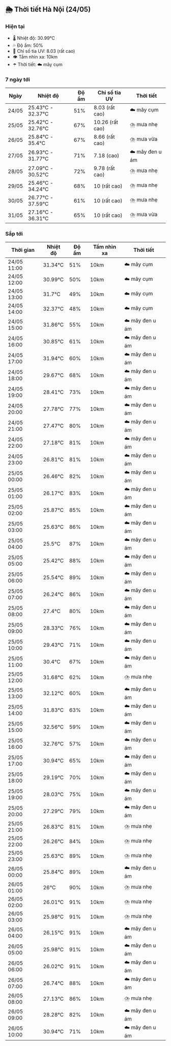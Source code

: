 ## 🌦️ Thời tiết Hà Nội (24/05)

### Hiện tại

- 🌡️ Nhiệt độ: 30.99℃
- 💦 Độ ẩm: 50%
- 🌟 Chỉ số tia UV: 8.03 (rất cao)
- 👁️ Tầm nhìn xa: 10km
- ☂️ Thời tiết: ☁️ mây cụm

### 7 ngày tới

| Ngày | Nhiệt độ | Độ ẩm | Chỉ số tia UV | Thời tiết |
| --- | --- | --- | --- | --- |
| 24/05 | 25.43℃ - 32.37℃ | 51% | 8.03 (rất cao) | ☁️ mây cụm |
| 25/05 | 25.42℃ - 32.76℃ | 67% | 10.26 (rất cao) | ⛈️ mưa nhẹ |
| 26/05 | 25.84℃ - 35.4℃ | 67% | 8.66 (rất cao) | ⛈️ mưa vừa |
| 27/05 | 26.93℃ - 31.77℃ | 71% | 7.18 (cao) | ☁️ mây đen u ám |
| 28/05 | 27.09℃ - 30.52℃ | 72% | 9.78 (rất cao) | ⛈️ mưa nhẹ |
| 29/05 | 25.46℃ - 34.24℃ | 68% | 10 (rất cao) | ⛈️ mưa nhẹ |
| 30/05 | 26.77℃ - 37.59℃ | 61% | 10 (rất cao) | ⛈️ mưa nhẹ |
| 31/05 | 27.16℃ - 36.31℃ | 65% | 10 (rất cao) | ⛈️ mưa vừa |

### Sắp tới

| Thời gian | Nhiệt độ | Độ ẩm | Tầm nhìn xa | Thời tiết |
| --- | --- | --- | --- | --- |
| 24/05 11:00 | 31.34℃ | 51% | 10km | ☁️ mây cụm |
| 24/05 12:00 | 30.99℃ | 50% | 10km | ☁️ mây cụm |
| 24/05 13:00 | 31.7℃ | 49% | 10km | ☁️ mây cụm |
| 24/05 14:00 | 32.37℃ | 48% | 10km | ☁️ mây cụm |
| 24/05 15:00 | 31.86℃ | 55% | 10km | ☁️ mây đen u ám |
| 24/05 16:00 | 30.85℃ | 61% | 10km | ☁️ mây đen u ám |
| 24/05 17:00 | 31.94℃ | 60% | 10km | ☁️ mây đen u ám |
| 24/05 18:00 | 29.67℃ | 68% | 10km | ☁️ mây đen u ám |
| 24/05 19:00 | 28.41℃ | 73% | 10km | ☁️ mây đen u ám |
| 24/05 20:00 | 27.78℃ | 77% | 10km | ☁️ mây đen u ám |
| 24/05 21:00 | 27.47℃ | 80% | 10km | ☁️ mây đen u ám |
| 24/05 22:00 | 27.18℃ | 81% | 10km | ☁️ mây đen u ám |
| 24/05 23:00 | 26.81℃ | 81% | 10km | ☁️ mây đen u ám |
| 25/05 00:00 | 26.46℃ | 82% | 10km | ☁️ mây đen u ám |
| 25/05 01:00 | 26.17℃ | 83% | 10km | ☁️ mây đen u ám |
| 25/05 02:00 | 25.87℃ | 85% | 10km | ☁️ mây đen u ám |
| 25/05 03:00 | 25.63℃ | 86% | 10km | ☁️ mây đen u ám |
| 25/05 04:00 | 25.5℃ | 87% | 10km | ☁️ mây đen u ám |
| 25/05 05:00 | 25.42℃ | 88% | 10km | ☁️ mây đen u ám |
| 25/05 06:00 | 25.54℃ | 89% | 10km | ☁️ mây đen u ám |
| 25/05 07:00 | 26.24℃ | 86% | 10km | ☁️ mây đen u ám |
| 25/05 08:00 | 27.4℃ | 80% | 10km | ☁️ mây đen u ám |
| 25/05 09:00 | 28.33℃ | 76% | 10km | ☁️ mây đen u ám |
| 25/05 10:00 | 29.43℃ | 71% | 10km | ☁️ mây đen u ám |
| 25/05 11:00 | 30.4℃ | 67% | 10km | ☁️ mây đen u ám |
| 25/05 12:00 | 31.68℃ | 62% | 10km | ⛈️ mưa nhẹ |
| 25/05 13:00 | 32.12℃ | 60% | 10km | ☁️ mây đen u ám |
| 25/05 14:00 | 31.83℃ | 63% | 10km | ☁️ mây đen u ám |
| 25/05 15:00 | 32.56℃ | 59% | 10km | ☁️ mây đen u ám |
| 25/05 16:00 | 32.76℃ | 57% | 10km | ☁️ mây đen u ám |
| 25/05 17:00 | 30.94℃ | 65% | 10km | ☁️ mây đen u ám |
| 25/05 18:00 | 29.19℃ | 70% | 10km | ☁️ mây đen u ám |
| 25/05 19:00 | 28.03℃ | 75% | 10km | ☁️ mây đen u ám |
| 25/05 20:00 | 27.29℃ | 79% | 10km | ☁️ mây đen u ám |
| 25/05 21:00 | 26.83℃ | 81% | 10km | ⛈️ mưa nhẹ |
| 25/05 22:00 | 26.26℃ | 84% | 10km | ⛈️ mưa nhẹ |
| 25/05 23:00 | 25.63℃ | 89% | 10km | ⛈️ mưa nhẹ |
| 26/05 00:00 | 25.84℃ | 89% | 10km | ☁️ mây đen u ám |
| 26/05 01:00 | 26℃ | 90% | 10km | ⛈️ mưa nhẹ |
| 26/05 02:00 | 26.01℃ | 91% | 10km | ⛈️ mưa nhẹ |
| 26/05 03:00 | 25.98℃ | 91% | 10km | ⛈️ mưa nhẹ |
| 26/05 04:00 | 26.15℃ | 91% | 10km | ☁️ mây đen u ám |
| 26/05 05:00 | 25.98℃ | 91% | 10km | ☁️ mây đen u ám |
| 26/05 06:00 | 26.02℃ | 91% | 10km | ☁️ mây đen u ám |
| 26/05 07:00 | 26.74℃ | 88% | 10km | ☁️ mây đen u ám |
| 26/05 08:00 | 27.13℃ | 86% | 10km | ⛈️ mưa nhẹ |
| 26/05 09:00 | 28.28℃ | 82% | 10km | ☁️ mây đen u ám |
| 26/05 10:00 | 30.94℃ | 71% | 10km | ☁️ mây đen u ám |

